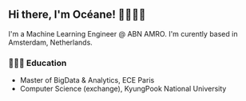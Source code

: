 ## Hi there, I'm Océane! 👋👩🏻‍💻

I'm a Machine Learning Engineer @ ABN AMRO. I'm curently based in Amsterdam, Netherlands.

### 👩🏻‍🎓 Education
- Master of BigData & Analytics, ECE Paris
- Computer Science (exchange), KyungPook National University
